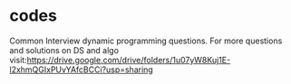 # codes
Common Interview dynamic programming questions.
For more questions and solutions on DS and algo visit:https://drive.google.com/drive/folders/1u07yW8Kuj1E-l2xhmQGIxPUvYAfcBCCi?usp=sharing

